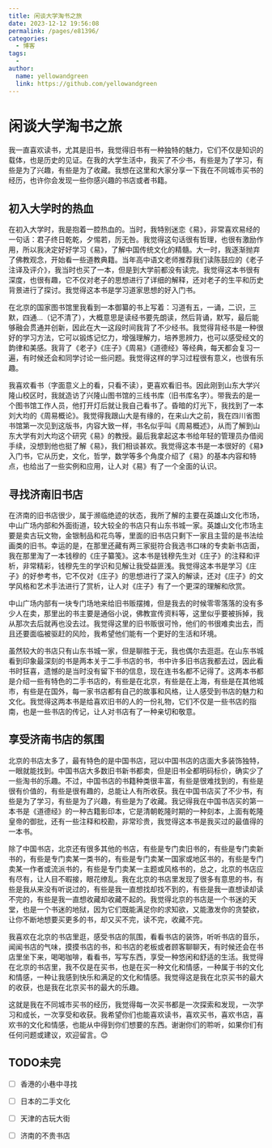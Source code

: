 ```yaml
---
title: 闲谈大学淘书之旅
date: 2023-12-12 19:56:08
permalink: /pages/e81396/
categories:
  - 博客
tags:
  - 
author: 
  name: yellowandgreen
  link: https://github.com/yellowandgreen
---
```

# 闲谈大学淘书之旅

我一直喜欢读书，尤其是旧书，我觉得旧书有一种独特的魅力，它们不仅是知识的载体，也是历史的见证。在我的大学生活中，我买了不少书，有些是为了学习，有些是为了兴趣，有些是为了收藏。我想在这里和大家分享一下我在不同城市买书的经历，也许你会发现一些你感兴趣的书店或者书籍。

## 初入大学时的热血

在初入大学时，我是抱着一腔热血的。当时，我特别迷恋《易》，非常喜欢易经的一句话：君子终日乾乾，夕惕若，厉无咎。我觉得这句话很有哲理，也很有激励作用，所以我决定好好学习《易》，了解中国传统文化的精髓。大一时，我逐渐抛弃了佛教观念，开始看一些道教典籍。当年高中语文老师推荐我们读陈鼓应的《老子注译及评介》，我当时也买了一本，但是到大学前都没有读完。我觉得这本书很有深度，也很有趣，它不仅对老子的思想进行了详细的解释，还对老子的生平和历史背景进行了探讨。我觉得这本书是学习道家思想的好入门书。

在北京的国家图书馆里我看到一本御纂的书上写着：习道有五，一诵，二识，三默，四通...（记不清了），大概意思是读经书要先朗读，然后背诵，默写，最后能够融会贯通并创新，因此在大一这段时间我背了不少经书。我觉得背经书是一种很好的学习方法，它可以锻炼记忆力，增强理解力，培养思辨力，也可以感受经文的韵律和美感。我背了《老子》《庄子》《周易》《道德经》等经典，每天都会复习一遍，有时候还会和同学讨论一些问题。我觉得这样的学习过程很有意义，也很有乐趣。

我喜欢看书（字面意义上的看，只看不读），更喜欢看旧书。因此刚到山东大学兴隆山校区时，我就造访了兴隆山图书馆的三线书库（旧书库名字）。带我去的是一个图书馆工作人员，他打开灯后就让我自己看书了。昏暗的灯光下，我找到了一本刘大均的《周易概论》。我觉得我跟山大是有缘的，在来山大之前，我在四川省图书馆第一次见到这版书，内容大致一样，书名似乎叫《周易概述》，从而了解到山东大学有刘大均这个研究《易》的教授。最后我拿起这本书给年轻的管理员办借阅手续，没想到他也挺了解《易》，我们相谈甚欢。我觉得这本书是一本很好的《易》入门书，它从历史，文化，哲学，数学等多个角度介绍了《易》的基本内容和特点，也给出了一些实例和应用，让人对《易》有了一个全面的认识。

## 寻找济南旧书店

在济南的旧书店很少，属于濒临绝迹的状态，我所了解的主要在英雄山文化市场，中山广场内部和外面街道，较大较全的书店只有山东书城一家。英雄山文化市场主要是卖古玩文物，金银制品和花鸟等，里面的旧书店只剩下一家且主营的是书法绘画类的旧书。幸运的是，在那里还藏有两三家挺符合我选书口味的专卖新书店面，我在那里淘了一本钱穆的《庄子纂笺》。这本书是钱穆先生对《庄子》的注释和评析，非常精彩，钱穆先生的学识和见解让我受益匪浅。我觉得这本书是学习《庄子》的好参考书，它不仅对《庄子》的思想进行了深入的解读，还对《庄子》的文学风格和艺术手法进行了赏析，让人对《庄子》有了一个更深的理解和欣赏。

中山广场内部有一块专门场地来给旧书贩摆摊，但是我去的时候零零落落的没有多少人在卖，那里出的书主要是通俗小说，佛教宣传资料等，这里似乎要被拆掉，我从那次去后就再也没去过。我觉得这里的旧书贩很可怜，他们的书很难卖出去，而且还要面临被驱赶的风险，我希望他们能有一个更好的生活和环境。

虽然较大的书店只有山东书城一家，但是聊胜于无，我也偶尔去逛逛。在山东书城看到印象最深刻的书是两本关于二手书店的书，书中许多旧书店我都去过，因此看书时狂喜，遗憾的是当时没有留下书的信息，现在连书名都不记得了。这两本书都是介绍一些有特色的二手书店的，有些是在北京，有些是在上海，有些是在其他城市，有些是在国外，每一家书店都有自己的故事和风格，让人感受到书店的魅力和文化。我觉得这两本书是给喜欢旧书的人的一份礼物，它们不仅是一些书店的指南，也是一些书店的传记，让人对书店有了一种亲切和敬意。

## 享受济南书店的氛围

北京的书店太多了，最有特色的是中国书店，冠以中国书店的店面大多装饰独特，一眼就能找到。中国书店大多数旧书新书都卖，但是旧书全都明码标价，确实少了一些淘书的乐趣。不过，中国书店的书籍种类很丰富，有些是很难找到的，有些是很有价值的，有些是很有趣的，总能让人有所收获。我在中国书店买了不少书，有些是为了学习，有些是为了兴趣，有些是为了收藏。我记得我在中国书店买的第一本书是《道德经》的一种古籍影印本，它是清朝乾隆时期的一种刻本，上面有乾隆皇帝的御批，还有一些注释和校勘，非常珍贵，我觉得这本书是我买过的最值得的一本书。

除了中国书店，北京还有很多其他的书店，有些是专门卖旧书的，有些是专门卖新书的，有些是专门卖某一类书的，有些是专门卖某一国家或地区书的，有些是专门卖某一作者或流派书的，有些是专门卖某一主题或风格书的，总之，北京的书店应有尽有，让人目不暇接，眼花缭乱。我在北京的书店里发现了很多有意思的书，有些是我从来没有听说过的，有些是我一直想找却找不到的，有些是我一直想读却读不完的，有些是我一直想收藏却收藏不起的。我觉得北京的书店是一个书迷的天堂，也是一个书迷的地狱，因为它们既能满足你的求知欲，又能激发你的贪婪欲，让你不断地想要买更多的书，却又买不完，读不完，收藏不完。

我喜欢在北京的书店里逛，感受书店的氛围，看看书店的装饰，听听书店的音乐，闻闻书店的气味，摸摸书店的书，和书店的老板或者顾客聊聊天，有时候还会在书店里坐下来，喝喝咖啡，看看书，写写东西，享受一种悠闲和舒适的生活。我觉得在北京的书店里，我不仅是在买书，也是在买一种文化和情感，一种属于书的文化和情感，一种让我感到快乐和满足的文化和情感。我觉得这是我在北京买书的最大的收获，也是我在北京买书的最大的乐趣。

这就是我在不同城市买书的经历，我觉得每一次买书都是一次探索和发现，一次学习和成长，一次享受和收获。我希望你们也能喜欢读书，喜欢买书，喜欢书店，喜欢书的文化和情感，也能从中得到你们想要的东西。谢谢你们的聆听，如果你们有任何问题或建议，欢迎留言。😊

## TODO未完

- [ ] 香港的小巷中寻找
- [ ] 日本的二手文化
- [ ] 天津的古玩大街
- [ ] 济南的不贵书店

